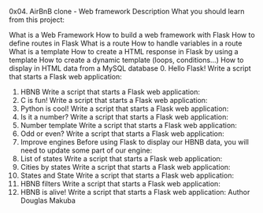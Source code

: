 0x04. AirBnB clone - Web framework
Description
What you should learn from this project:

What is a Web Framework
How to build a web framework with Flask
How to define routes in Flask
What is a route
How to handle variables in a route
What is a template
How to create a HTML response in Flask by using a template
How to create a dynamic template (loops, conditions…)
How to display in HTML data from a MySQL database
0. Hello Flask!
Write a script that starts a Flask web application:
1. HBNB
Write a script that starts a Flask web application:
2. C is fun!
Write a script that starts a Flask web application:
3. Python is cool!
Write a script that starts a Flask web application:
4. Is it a number?
Write a script that starts a Flask web application:
5. Number template
Write a script that starts a Flask web application:
6. Odd or even?
Write a script that starts a Flask web application:
7. Improve engines
Before using Flask to display our HBNB data, you will need to update some part of our engine:
8. List of states
Write a script that starts a Flask web application:
9. Cities by states
Write a script that starts a Flask web application:
10. States and State
Write a script that starts a Flask web application:
11. HBNB filters
Write a script that starts a Flask web application:
12. HBNB is alive!
Write a script that starts a Flask web application:
Author
Douglas Makuba
